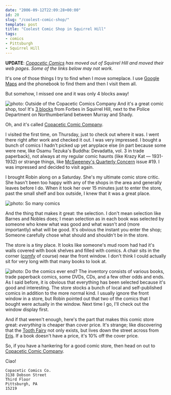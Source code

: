 ```yaml
---
date: "2006-09-12T22:09:28+00:00"
id: 20
slug: "/coolest-comic-shop/"
template: post
title: "Coolest Comic Shop in Squirrel Hill"
tags:
- comics
- Pittsburgh
- Squirrel Hill
---
```


**UPDATE**: _[Copacetic Comics](http://www.copaceticcomics.com/) has moved out
of Squirrel Hill and moved their web pages. Some of the links below may not
work._

It's one of those things I try to find when I move someplace. I use
[Google Maps](http://maps.google.com/) and the phonebook to find them and then
I visit them all.

But somehow, I missed one and it was only 4 blocks away!

![photo: Outside of the Copacetic Comics
Company](copacetic-outside.png) And
it's a great comic shop, too! It's
[3 blocks](http://maps.google.com/maps?f=q&hl=en&q=1505+asbury,+pittsburgh,+pa&ie=UTF8&z=15≪=40.442734,-79.920774&spn=0.01411,0.041499&om=1&iwloc=A)
from Forbes in Squirrel Hill, next to the Police Department on Northumberland
between Murray and Shady.

Oh, and it's called
[Copacetic Comic Company](http://www.copaceticcomics.com/).

I visited the first time, on Thursday, just to check out where it was. I went
there right after work and checked it out. I was very impressed. I bought a
bunch of comics I hadn't picked up yet anyplace else (in part because some
were new, like Osamu Tezuka's Buddha: Devadatta, vol. 3 in trade paperback),
not always at my regular comic haunts (like Krazy Kat — 1931-1932) or strange
things, like
[McSweeney's Quarterly Concern](http://home.earthlink.net/~copaceticcomicsco/mcsweeneys.html)
issue \#19. I was impressed and decided to visit again.

I brought Robin along on a Saturday. She's my ultimate comic store critic. She
hasn't been too happy with any of the shops in the area and generally leaves
before I do. When it took her over 15 minutes just to enter the store, past
the small shelf and box outside, I knew that it was a great place.

![photo: So many
comics](copacetic-shelves1.png 'So many comics')

And the thing that makes it great: the selection. I don't mean selection like
Barnes and Nobles does; I mean selection as in each book was selected by
someone who knew what was good and what wasn't and (more importantly) what
will be good. It's obvious the instant you enter the shop; Someone carefully
chose what should and shouldn't be in the store.

The store is a tiny place. It looks like someone's mud room had had it's walls
covered with book shelves and filled with comics. A chair sits in the corner
([comfy](http://people.csail.mit.edu/paulfitz/spanish/script.html) of course)
near the front window. I don't think I could actually sit for very long with
that many books to look at.

![photo: Do the comics ever
end?](copacetic-shelves2.png 'Do the comics ever end?')
The inventory consists of various books, trade paperback comics, some DVDs,
CDs, and a few other odds and ends. As I said before, it is obvious that
everything has been selected because it's good and interesting. The store
stocks a bunch of local and self-published comics in addition to the more
normal kind. I usually ignore the front window in a store, but Robin pointed
out that two of the comics that I bought were actually in the window. Next
time I go, I'll check out the window display first.

And if that weren't enough, here's the part that makes this comic store great:
_everything_ is cheaper than cover price. It's strange; like discovering that
the [Tooth Fairy](http://en.wikipedia.org/wiki/Tooth_fairy) not only exists,
but lives down the street across from
[Eris](http://en.wikipedia.org/wiki/Eris). If a book doesn't have a price,
it's 10% off the cover price.

So, if you have a hankering for a good comic store, then head on out to
[Copacetic Comic Company](http://www.copaceticcomics.com/).

Ciao!

    Copacetic Comics Co.
    3138 Dobson Street
    Third Floor
    Pittsburgh, PA
    15219
